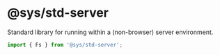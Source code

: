 # @sys/std-server
Standard library for running within a (non-browser) server environment.

```ts
import { Fs } from '@sys/std-server';
```
